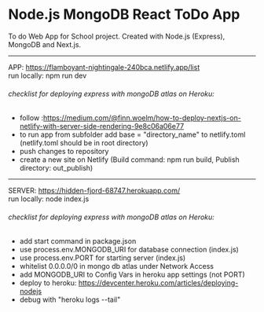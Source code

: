 # Node.js MongoDB React ToDo App

To do Web App for School project. Created with Node.js (Express), MongoDB and Next.js.

<hr/>

APP: https://flamboyant-nightingale-240bca.netlify.app/list
<br />
run locally: npm run dev

###### checklist for deploying express with mongoDB atlas on Heroku:
- follow :https://medium.com/@finn.woelm/how-to-deploy-nextjs-on-netlify-with-server-side-rendering-9e8c06a06e77
- to run app from subfolder add base = "directory_name" to netlify.toml (netlify.toml should be in root directory)
- push changes to repository
- create a new site on Netlify (Build command: npm run build, Publish directory: out_publish)

<hr/>

SERVER: https://hidden-fjord-68747.herokuapp.com/
<br />
run locally: node index.js

###### checklist for deploying express with mongoDB atlas on Heroku:
- add start command in package.json
- use process.env.MONGODB_URI for database connection (index.js)
- use process.env.PORT for starting server (index.js)
- whitelist 0.0.0.0/0 in mongo db atlas under Network Access
- add MONGODB_URI to Config Vars in heroku app settings (not PORT)
- deploy to heroku: https://devcenter.heroku.com/articles/deploying-nodejs
- debug with "heroku logs --tail"
